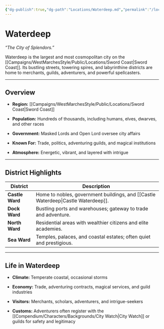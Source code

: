```yaml
---
{"dg-publish":true,"dg-path":"Locations/Waterdeep.md","permalink":"/locations/waterdeep/","tags":["location","sword-coast"],"dgShowFileTree":true}
---
```


# **Waterdeep**

_“The City of Splendors.”_

Waterdeep is the largest and most cosmopolitan city on the [[Campaigns/WestMarchesStyle/Public/Locations/Sword Coast\|Sword Coast]]. Its bustling streets, towering spires, and labyrinthine districts are home to merchants, guilds, adventurers, and powerful spellcasters.

---

## Overview

- **Region:** [[Campaigns/WestMarchesStyle/Public/Locations/Sword Coast\|Sword Coast]]
    
- **Population:** Hundreds of thousands, including humans, elves, dwarves, and other races
    
- **Government:** Masked Lords and Open Lord oversee city affairs
    
- **Known For:** Trade, politics, adventuring guilds, and magical institutions
    
- **Atmosphere:** Energetic, vibrant, and layered with intrigue
    

---

## District Highlights

|District|Description|
|---|---|
|**Castle Ward**|Home to nobles, government buildings, and [[Castle Waterdeep\|Castle Waterdeep]].|
|**Dock Ward**|Bustling ports and warehouses; gateway to trade and adventure.|
|**North Ward**|Residential areas with wealthier citizens and elite academies.|
|**Sea Ward**|Temples, palaces, and coastal estates; often quiet and prestigious.|

---

## Life in Waterdeep

- **Climate:** Temperate coastal, occasional storms
    
- **Economy:** Trade, adventuring contracts, magical services, and guild industries
    
- **Visitors:** Merchants, scholars, adventurers, and intrigue-seekers
    
- **Customs:** Adventurers often register with the [[Compendium/Characters/Backgrounds/City Watch\|City Watch]] or guilds for safety and legitimacy
    

